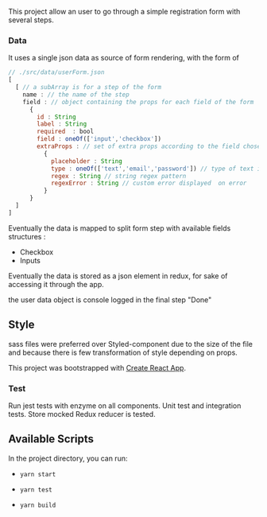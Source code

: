 This project allow an user to go through a simple registration form with several steps.

### Data

It uses a single json data as source of form rendering, with the form of
``` js
// ./src/data/userForm.json
[
  [ // a subArray is for a step of the form
    name : // the name of the step
    field : // object containing the props for each field of the form
      {
        id : String
        label : String
        required  : bool
        field : oneOf(['input','checkbox'])
        extraProps : // set of extra props according to the field chosen
          {
            placeholder : String
            type : oneOf(['text','email','password']) // type of text input
            regex : String // string regex pattern
            regexError : String // custom error displayed  on error
          }
      }
  ]
]
```
Eventually the data is mapped to split form step with available fields structures :
- Checkbox
- Inputs


Eventually the data is stored as a json element in redux, for sake of accessing it through the app.

the user data object is console logged in the final step "Done"

## Style
sass files were preferred over Styled-component due to the size of the file and because there is few transformation of style depending on props.

This project was bootstrapped with [Create React App](https://github.com/facebook/create-react-app).

### Test
Run jest tests with enzyme on all components.
Unit test and integration tests. Store mocked
Redux reducer is tested.

## Available Scripts

In the project directory, you can run:

- `yarn start`

- `yarn test`

- `yarn build`
